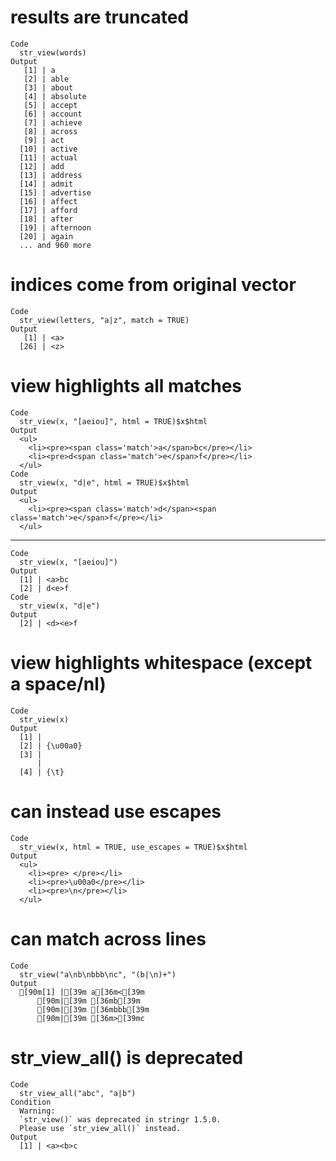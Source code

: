 # results are truncated

    Code
      str_view(words)
    Output
       [1] | a
       [2] | able
       [3] | about
       [4] | absolute
       [5] | accept
       [6] | account
       [7] | achieve
       [8] | across
       [9] | act
      [10] | active
      [11] | actual
      [12] | add
      [13] | address
      [14] | admit
      [15] | advertise
      [16] | affect
      [17] | afford
      [18] | after
      [19] | afternoon
      [20] | again
      ... and 960 more

# indices come from original vector

    Code
      str_view(letters, "a|z", match = TRUE)
    Output
       [1] | <a>
      [26] | <z>

# view highlights all matches

    Code
      str_view(x, "[aeiou]", html = TRUE)$x$html
    Output
      <ul>
        <li><pre><span class='match'>a</span>bc</pre></li>
        <li><pre>d<span class='match'>e</span>f</pre></li>
      </ul>
    Code
      str_view(x, "d|e", html = TRUE)$x$html
    Output
      <ul>
        <li><pre><span class='match'>d</span><span class='match'>e</span>f</pre></li>
      </ul>

---

    Code
      str_view(x, "[aeiou]")
    Output
      [1] | <a>bc
      [2] | d<e>f
    Code
      str_view(x, "d|e")
    Output
      [2] | <d><e>f

# view highlights whitespace (except a space/nl)

    Code
      str_view(x)
    Output
      [1] |  
      [2] | {\u00a0}
      [3] | 
          | 
      [4] | {\t}

# can instead use escapes

    Code
      str_view(x, html = TRUE, use_escapes = TRUE)$x$html
    Output
      <ul>
        <li><pre> </pre></li>
        <li><pre>\u00a0</pre></li>
        <li><pre>\n</pre></li>
      </ul>

# can match across lines

    Code
      str_view("a\nb\nbbb\nc", "(b|\n)+")
    Output
      [90m[1] |[39m a[36m<[39m
          [90m|[39m [36mb[39m
          [90m|[39m [36mbbb[39m
          [90m|[39m [36m>[39mc

# str_view_all() is deprecated

    Code
      str_view_all("abc", "a|b")
    Condition
      Warning:
      `str_view()` was deprecated in stringr 1.5.0.
      Please use `str_view_all()` instead.
    Output
      [1] | <a><b>c

